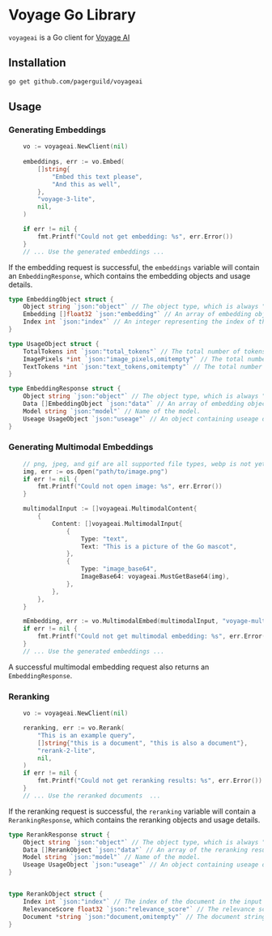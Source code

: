# Voyage Go Library
`voyageai` is a Go client for [Voyage AI](https://www.voyageai.com/)
## Installation
```bash
go get github.com/pagerguild/voyageai
```
## Usage
### Generating Embeddings
```go
	vo := voyageai.NewClient(nil)
	
	embeddings, err := vo.Embed(
		[]string{
			"Embed this text please",
			"And this as well",
		}, 
		"voyage-3-lite", 
		nil,
	)

	if err != nil {
		fmt.Printf("Could not get embedding: %s", err.Error())
	}
	// ... Use the generated embeddings ...
```

If the embedding request is successful, the `embeddings` variable
will contain an `EmbeddingResponse`, which contains the embedding objects and usage details.

```go
type EmbeddingObject struct {
	Object string `json:"object"` // The object type, which is always "embedding".
	Embedding []float32 `json:"embedding"` // An array of embedding objects.
	Index int `json:"index"` // An integer representing the index of the embedding within the list of embeddings.
}

type UsageObject struct {
	TotalTokens int `json:"total_tokens"` // The total number of tokens used for computing the embeddings.
	ImagePixels *int `json:"image_pixels,omitempty"` // The total number of image pixels in the list of inputs.
	TextTokens *int `json:"text_tokens,omitempty"` // The total number of text tokens in the list of inputs.
}

type EmbeddingResponse struct {
	Object string `json:"object"` // The object type, which is always "list".
	Data []EmbeddingObject `json:"data"` // An array of embedding objects.
	Model string `json:"model"` // Name of the model.
	Useage UsageObject `json:"useage"` // An object containing useage details
}
```

### Generating Multimodal Embeddings
```go
	// png, jpeg, and gif are all supported file types, webp is not yet supported.
	img, err := os.Open("path/to/image.png")
	if err != nil {
		fmt.Printf("Could not open image: %s", err.Error())
	}

	multimodalInput := []voyageai.MultimodalContent{
		{
			Content: []voyageai.MultimodalInput{
				{
					Type: "text",
					Text: "This is a picture of the Go mascot",
				},
				{
					Type: "image_base64",
					ImageBase64: voyageai.MustGetBase64(img),
				},
			},
		},
	}

	mEmbedding, err := vo.MultimodalEmbed(multimodalInput, "voyage-multimodal-3", nil)
	if err != nil {
		fmt.Printf("Could not get multimodal embedding: %s", err.Error())
	}
	// ... Use the generated embeddings ...
``` 

A successful multimodal embedding request also returns an `EmbeddingResponse`.

### Reranking
```go
	vo := voyageai.NewClient(nil)

	reranking, err := vo.Rerank(
		"This is an example query",
		[]string{"this is a document", "this is also a document"}, 
		"rerank-2-lite", 
		nil,
	)
	if err != nil {
		fmt.Printf("Could not get reranking results: %s", err.Error())
	}
	// ... Use the reranked documents  ...
```

If the reranking request is successful, the `reranking` variable
will contain a `RerankingResponse`, which contains the reranking objects and usage details.

```go
type RerankResponse struct {
	Object string `json:"object"` // The object type, which is always "list".
	Data []RerankObject `json:"data"` // An array of the reranking results, sorted by the descending order of relevance scores.
	Model string `json:"model"` // Name of the model.
	Useage UsageObject `json:"useage"` // An object containing useage details
}


type RerankObject struct {
	Index int `json:"index"` // The index of the document in the input list.
	RelevanceScore float32 `json:"relevance_score"` // The relevance score of the document with respect to the query.
	Document *string `json:"document,omitempty"` // The document string. Only returned when return_documents is set to true.
}
```

